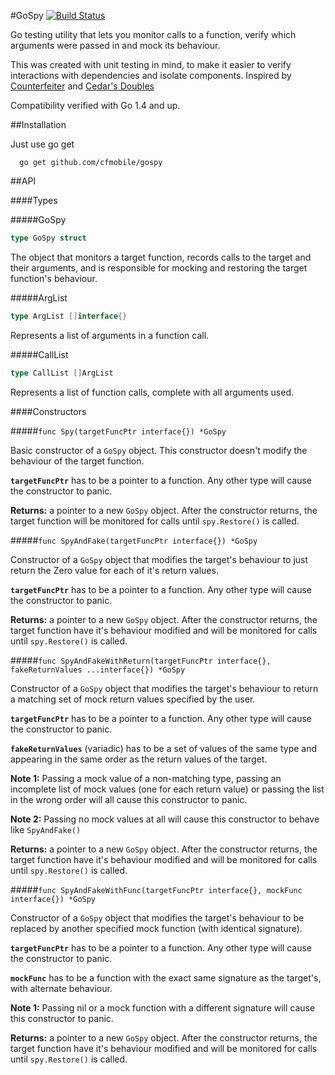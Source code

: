 #GoSpy [![Build Status](https://travis-ci.org/cfmobile/gospy.svg?branch=master)](https://travis-ci.org/cfmobile/gospy)

Go testing utility that lets you monitor calls to a function, verify which arguments were passed in and mock its behaviour.

This was created with unit testing in mind, to make it easier to verify interactions with dependencies and isolate components. Inspired by [Counterfeiter](https://github.com/maxbrunsfeld/counterfeiter) and [Cedar's Doubles](https://github.com/pivotal/cedar/wiki/Writing-specs#doubles)

Compatibility verified with Go 1.4 and up.

##Installation

Just use go get

```
  go get github.com/cfmobile/gospy
```

##API

####Types

#####GoSpy
```go
type GoSpy struct
```

The object that monitors a target function, records calls to the target and their arguments, and is responsible for mocking and restoring the target function's behaviour.

#####ArgList
```go
type ArgList []interface{}
```

Represents a list of arguments in a function call.

#####CallList
```go
type CallList []ArgList
```

Represents a list of function calls, complete with all arguments used.

####Constructors

#####`func Spy(targetFuncPtr interface{}) *GoSpy`

Basic constructor of a `GoSpy` object.
This constructor doesn't modify the behaviour of the target function.

**`targetFuncPtr`** has to be a pointer to a function. Any other type will cause the constructor to panic.

**Returns:** a pointer to a new `GoSpy` object. After the constructor returns, the target function will be monitored for calls until `spy.Restore()` is called.


#####`func SpyAndFake(targetFuncPtr interface{}) *GoSpy`

Constructor of a `GoSpy` object that modifies the target's behaviour to just return the Zero value for each of it's return values.

**`targetFuncPtr`** has to be a pointer to a function. Any other type will cause the constructor to panic.

**Returns:** a pointer to a new `GoSpy` object. After the constructor returns, the target function have it's behaviour modified and will be monitored for calls until `spy.Restore()` is called.

#####`func SpyAndFakeWithReturn(targetFuncPtr interface{}, fakeReturnValues ...interface{}) *GoSpy`

Constructor of a `GoSpy` object that modifies the target's behaviour to return a matching set of mock return values specified by the user.

**`targetFuncPtr`** has to be a pointer to a function. Any other type will cause the constructor to panic.

**`fakeReturnValues`** (variadic) has to be a set of values of the same type and appearing in the same order as the return values of the target.

**Note 1:** Passing a mock value of a non-matching type, passing an incomplete list of mock values (one for each return value) or passing the list in the wrong order will all cause this constructor to panic.

**Note 2:** Passing no mock values at all will cause this constructor to behave like `SpyAndFake()`

**Returns:** a pointer to a new `GoSpy` object. After the constructor returns, the target function have it's behaviour modified and will be monitored for calls until `spy.Restore()` is called.

#####`func SpyAndFakeWithFunc(targetFuncPtr interface{}, mockFunc interface{}) *GoSpy`

Constructor of a `GoSpy` object that modifies the target's behaviour to be replaced by another specified mock function (with identical signature).

**`targetFuncPtr`** has to be a pointer to a function. Any other type will cause the constructor to panic.

**`mockFunc`** has to be a function with the exact same signature as the target's, with alternate behaviour.

**Note 1:** Passing nil or a mock function with a different signature will cause this constructor to panic.

**Returns:** a pointer to a new `GoSpy` object. After the constructor returns, the target function have it's behaviour modified and will be monitored for calls until `spy.Restore()` is called.
